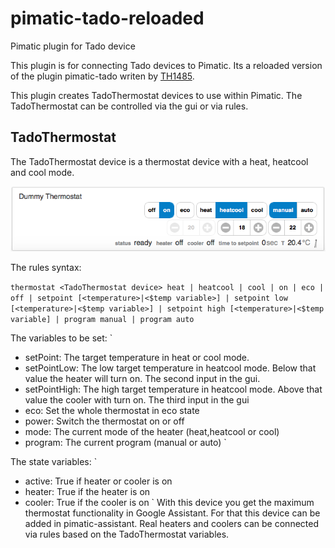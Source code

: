 # pimatic-tado-reloaded
Pimatic plugin for Tado device

This plugin is for connecting Tado devices to Pimatic. Its a reloaded version of the plugin pimatic-tado writen by [TH1485](https://github.com/TH1485/pimatic-tado).

This plugin creates TadoThermostat devices to use within Pimatic. The TadoThermostat can be controlled via the gui or via rules.


TadoThermostat
----
The TadoThermostat device is a thermostat device with a heat, heatcool and cool mode.

![](/screens/tado-thermostat.png)


The rules syntax:

`
thermostat <TadoThermostat device>
    heat | heatcool | cool |
    on | eco | off |
    setpoint [<temperature>|<$temp variable>] |
    setpoint low [<temperature>|<$temp variable>] | setpoint high [<temperature>|<$temp variable] |
    program manual | program auto
`

The variables to be set:
`
- setPoint: The target temperature in heat or cool mode. 
- setPointLow: The low target temperature in heatcool mode. Below that value the heater will turn on. The second input in the gui.
- setPointHigh: The high target temperature in heatcool mode. Above that value the cooler with turn on. The third input in the gui
- eco: Set the whole thermostat in eco state
- power: Switch the thermostat on or off
- mode: The current mode of the heater (heat,heatcool or cool)
- program: The current program  (manual or auto)
`

The state variables:
`
- active: True if heater or cooler is on
- heater: True if the heater is on
- cooler: True if the cooler is on
`
With this device you get the maximum thermostat functionality in Google Assistant. For that this device can be added in pimatic-assistant.
Real heaters and coolers can be connected via rules based on the TadoThermostat variables.

